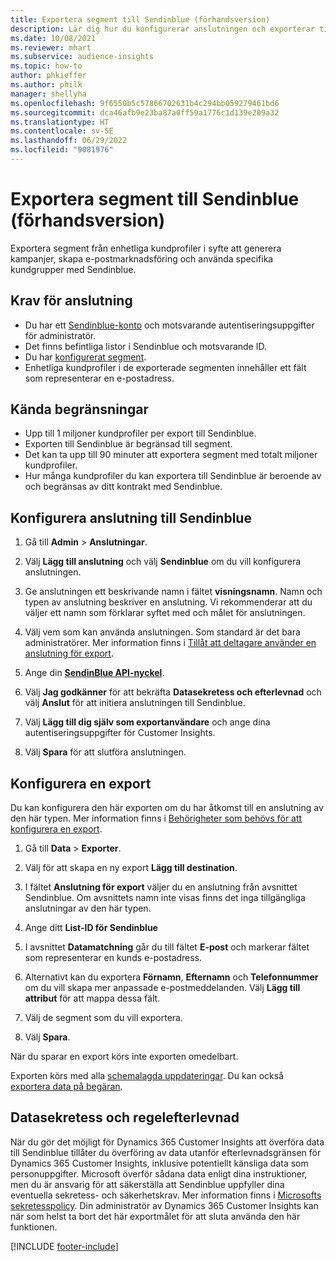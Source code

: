 ```yaml
---
title: Exportera segment till Sendinblue (förhandsversion)
description: Lär dig hur du konfigurerar anslutningen och exporterar till Sendinblue.
ms.date: 10/08/2021
ms.reviewer: mhart
ms.subservice: audience-insights
ms.topic: how-to
author: phkieffer
ms.author: philk
manager: shellyha
ms.openlocfilehash: 9f6550b5c57866702631b4c294bb059279461bd6
ms.sourcegitcommit: dca46afb9e23ba87a0ff59a1776c1d139e209a32
ms.translationtype: HT
ms.contentlocale: sv-SE
ms.lasthandoff: 06/29/2022
ms.locfileid: "9081976"
---
```

# <a name="export-segments-to-sendinblue-preview"></a>Exportera segment till Sendinblue (förhandsversion)

Exportera segment från enhetliga kundprofiler i syfte att generera kampanjer, skapa e-postmarknadsföring och använda specifika kundgrupper med Sendinblue.

## <a name="prerequisites-for-connection"></a>Krav för anslutning

-   Du har ett [Sendinblue-konto](https://www.sendinblue.com/) och motsvarande autentiseringsuppgifter för administratör.
-   Det finns befintliga listor i Sendinblue och motsvarande ID.
-   Du har [konfigurerat segment](segments.md).
-   Enhetliga kundprofiler i de exporterade segmenten innehåller ett fält som representerar en e-postadress.

## <a name="known-limitations"></a>Kända begränsningar

- Upp till 1 miljoner kundprofiler per export till Sendinblue.
- Exporten till Sendinblue är begränsad till segment.
- Det kan ta upp till 90 minuter att exportera segment med totalt miljoner kundprofiler. 
- Hur många kundprofiler du kan exportera till Sendinblue är beroende av och begränsas av ditt kontrakt med Sendinblue.

## <a name="set-up-connection-to-sendinblue"></a>Konfigurera anslutning till Sendinblue

1. Gå till **Admin** > **Anslutningar**.

1. Välj **Lägg till anslutning** och välj **Sendinblue** om du vill konfigurera anslutningen.

1. Ge anslutningen ett beskrivande namn i fältet **visningsnamn**. Namn och typen av anslutning beskriver en anslutning. Vi rekommenderar att du väljer ett namn som förklarar syftet med och målet för anslutningen.

1. Välj vem som kan använda anslutningen. Som standard är det bara administratörer. Mer information finns i [Tillåt att deltagare använder en anslutning för export](connections.md#allow-contributors-to-use-a-connection-for-exports).

1. Ange din **[SendinBlue API-nyckel](https://developers.sendinblue.com/docs/getting-started#:~:text=Get%20your%20API%20key&text=You%20can%20create%20one%20from,your%20settings%20This%20API%20key)**.

1. Välj **Jag godkänner** för att bekräfta **Datasekretess och efterlevnad** och välj **Anslut** för att initiera anslutningen till Sendinblue.

1. Välj **Lägg till dig själv som exportanvändare** och ange dina autentiseringsuppgifter för Customer Insights.

1. Välj **Spara** för att slutföra anslutningen.

## <a name="configure-an-export"></a>Konfigurera en export

Du kan konfigurera den här exporten om du har åtkomst till en anslutning av den här typen. Mer information finns i [Behörigheter som behövs för att konfigurera en export](export-destinations.md#set-up-a-new-export).

1. Gå till **Data** > **Exporter**.

1. Välj för att skapa en ny export **Lägg till destination**.

1. I fältet **Anslutning för export** väljer du en anslutning från avsnittet Sendinblue. Om avsnittets namn inte visas finns det inga tillgängliga anslutningar av den här typen.

1. Ange ditt **List-ID för Sendinblue** 

1. I avsnittet **Datamatchning** går du till fältet **E-post** och markerar fältet som representerar en kunds e-postadress. 

1. Alternativt kan du exportera **Förnamn**, **Efternamn** och **Telefonnummer** om du vill skapa mer anpassade e-postmeddelanden. Välj **Lägg till attribut** för att mappa dessa fält.

1. Välj de segment som du vill exportera. 

1. Välj **Spara**.

När du sparar en export körs inte exporten omedelbart.

Exporten körs med alla [schemalagda uppdateringar](system.md#schedule-tab). Du kan också [exportera data på begäran](export-destinations.md#run-exports-on-demand). 


## <a name="data-privacy-and-compliance"></a>Datasekretess och regelefterlevnad

När du gör det möjligt för Dynamics 365 Customer Insights att överföra data till Sendinblue tillåter du överföring av data utanför efterlevnadsgränsen för Dynamics 365 Customer Insights, inklusive potentiellt känsliga data som personuppgifter. Microsoft överför sådana data enligt dina instruktioner, men du är ansvarig för att säkerställa att Sendinblue uppfyller dina eventuella sekretess- och säkerhetskrav. Mer information finns i [Microsofts sekretesspolicy](https://go.microsoft.com/fwlink/?linkid=396732).
Din administratör av Dynamics 365 Customer Insights kan när som helst ta bort det här exportmålet för att sluta använda den här funktionen.


[!INCLUDE [footer-include](includes/footer-banner.md)]
